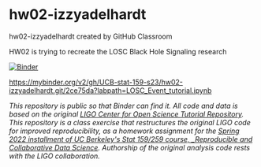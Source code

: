 # hw02-izzyadelhardt
hw02-izzyadelhardt created by GitHub Classroom

HW02 is trying to recreate the LOSC Black Hole Signaling research

[![Binder](https://mybinder.org/badge_logo.svg)](https://mybinder.org/v2/gh/UCB-stat-159-s23/hw02-izzyadelhardt.git/2ce75da?labpath=LOSC_Event_tutorial.ipynb)

https://mybinder.org/v2/gh/UCB-stat-159-s23/hw02-izzyadelhardt.git/2ce75da?labpath=LOSC_Event_tutorial.ipynb


_This repository is public so that Binder can find it. All code and data is based on the original [LIGO Center for Open Science Tutorial Repository](https://github.com/losc-tutorial/LOSC_Event_tutorial). This repository is a class exercise that restructures the original LIGO code for improved reproducibility, as a homework assignment for the [Spring 2022 installment of UC Berkeley's Stat 159/259 course, _Reproducible and Collaborative Data Science](https://ucb-stat-159-s22.github.io). Authorship of the original analysis code rests with the LIGO collaboration._
